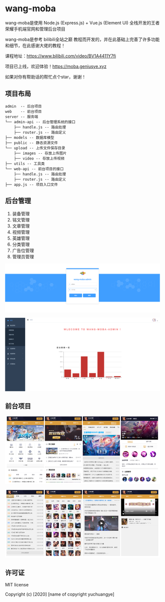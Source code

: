 # wang-moba

wang-moba是使用 Node.js (Express.js) + Vue.js (Element UI) 全栈开发的王者荣耀手机端官网和管理后台项目

wang-moba是参考 bilibili全站之巅 教程而开发的，并在此基础上完善了许多功能和细节，在此感谢大佬的教程！

课程地址：<https://www.bilibili.com/video/BV1A4411Y7fi>

项目已上线，欢迎体验！<https://moba.geniusye.xyz>

如果对你有帮助话的帮忙点个star，谢谢！

## 项目布局

```
admin  -- 后台项目
web    -- 前台项目
server -- 服务端
└── admin-api -- 后台管理系统的接口
    ├── handle.js -- 路由处理
    ├── router.js -- 路由定义
├── models -- 数据库模型
├── public -- 静态资源文件
└── upload -- 上传文件保存目录
    ├── images -- 存放上传图片
    ├── video -- 存放上传视频
├── utils -- 工具类
└── web-api -- 前台项目的接口
    ├── handle.js -- 路由处理
    ├── router.js -- 路由定义
├── app.js -- 项目入口文件
```

## 后台管理

1. 装备管理
2. 铭文管理
3. 文章管理
4. 视频管理
5. 英雄管理
6. 分类管理
7. 广告位管理
8. 管理员管理

![md_1](server/public/readme/md_1.png)

![md_2](server/public/readme/md_2.png)

## 前台项目

![md_11](server/public/readme/md_11.png)

![md_12](server/public/readme/md_12.png)

## 许可证

MIT license

Copyright (c) [2020] [name of copyright yuchuangye]

